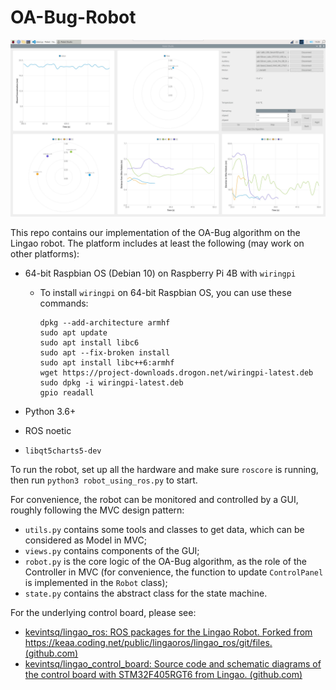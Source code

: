 # OA-Bug-Robot

![Platform](README.assets/Platform.jpg)

This repo contains our implementation of the OA-Bug algorithm on the Lingao robot. The platform includes at least the following (may work on other platforms):

- 64-bit Raspbian OS (Debian 10) on Raspberry Pi 4B with `wiringpi`

  - To install `wiringpi` on 64-bit Raspbian OS, you can use these commands:

    ```shell
    dpkg --add-architecture armhf
    sudo apt update
    sudo apt install libc6
    sudo apt --fix-broken install
    sudo apt install libc++6:armhf
    wget https://project-downloads.drogon.net/wiringpi-latest.deb
    sudo dpkg -i wiringpi-latest.deb
    gpio readall
    ```

- Python 3.6+

- ROS noetic

- `libqt5charts5-dev`

To run the robot, set up all the hardware and make sure `roscore` is running, then run `python3 robot_using_ros.py` to start.

For convenience, the robot can be monitored and controlled by a GUI, roughly following the MVC design pattern:

- `utils.py` contains some tools and classes to get data, which can be considered as Model in MVC;
- `views.py` contains components of the GUI;
- `robot.py` is the core logic of the OA-Bug algorithm, as the role of the Controller in MVC (for convenience, the function to update `ControlPanel` is implemented in the `Robot` class);
- `state.py` contains the abstract class for the state machine.

For the underlying control board, please see:

- [kevintsq/lingao_ros: ROS packages for the Lingao Robot. Forked from https://keaa.coding.net/public/lingaoros/lingao_ros/git/files. (github.com)](https://github.com/kevintsq/lingao_ros)
- [kevintsq/lingao_control_board: Source code and schematic diagrams of the control board with STM32F405RGT6 from Lingao. (github.com)](https://github.com/kevintsq/lingao_control_board)
